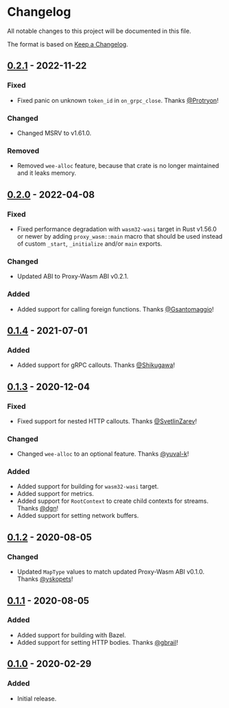 # Changelog

All notable changes to this project will be documented in this file.

The format is based on [Keep a Changelog](https://keepachangelog.com/en/1.0.0/).

## [0.2.1] - 2022-11-22

### Fixed

- Fixed panic on unknown `token_id` in `on_grpc_close`.
  Thanks [@Protryon](https://github.com/Protryon)!

### Changed

- Changed MSRV to v1.61.0.

### Removed

- Removed `wee-alloc` feature, because that crate is no longer maintained
  and it leaks memory.

## [0.2.0] - 2022-04-08

### Fixed

- Fixed performance degradation with `wasm32-wasi` target in Rust v1.56.0
  or newer by adding `proxy_wasm::main` macro that should be used instead
  of custom `_start`, `_initialize` and/or `main` exports.

### Changed

- Updated ABI to Proxy-Wasm ABI v0.2.1.

### Added

- Added support for calling foreign functions.
  Thanks [@Gsantomaggio](https://github.com/Gsantomaggio)!

## [0.1.4] - 2021-07-01

### Added

- Added support for gRPC callouts.
  Thanks [@Shikugawa](https://github.com/Shikugawa)!

## [0.1.3] - 2020-12-04

### Fixed

- Fixed support for nested HTTP callouts.
  Thanks [@SvetlinZarev](https://github.com/SvetlinZarev)!

### Changed

- Changed `wee-alloc` to an optional feature.
  Thanks [@yuval-k](https://github.com/yuval-k)!

### Added

- Added support for building for `wasm32-wasi` target.
- Added support for metrics.
- Added support for `RootContext` to create child contexts for streams.
  Thanks [@dgn](https://github.com/dgn)!
- Added support for setting network buffers.

## [0.1.2] - 2020-08-05

### Changed

- Updated `MapType` values to match updated Proxy-Wasm ABI v0.1.0.
  Thanks [@yskopets](https://github.com/yskopets)!

## [0.1.1] - 2020-08-05

### Added

- Added support for building with Bazel.
- Added support for setting HTTP bodies.
  Thanks [@gbrail](https://github.com/gbrail)!

## [0.1.0] - 2020-02-29

### Added

- Initial release.


[0.2.1]: https://github.com/proxy-wasm/proxy-wasm-rust-sdk/compare/v0.2.0...v0.2.1
[0.2.0]: https://github.com/proxy-wasm/proxy-wasm-rust-sdk/compare/v0.1.4...v0.2.0
[0.1.4]: https://github.com/proxy-wasm/proxy-wasm-rust-sdk/compare/v0.1.3...v0.1.4
[0.1.3]: https://github.com/proxy-wasm/proxy-wasm-rust-sdk/compare/v0.1.2...v0.1.3
[0.1.2]: https://github.com/proxy-wasm/proxy-wasm-rust-sdk/compare/v0.1.1...v0.1.2
[0.1.1]: https://github.com/proxy-wasm/proxy-wasm-rust-sdk/compare/v0.1.0...v0.1.1
[0.1.0]: https://github.com/proxy-wasm/proxy-wasm-rust-sdk/releases/tag/v0.1.0
